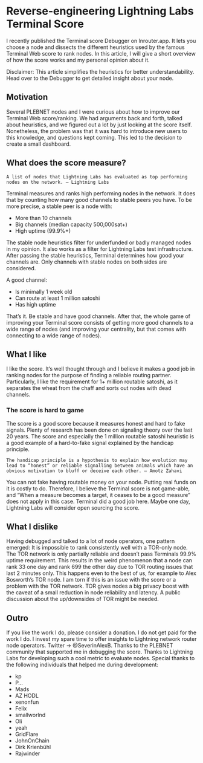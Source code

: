 # Reverse-engineering Lightning Labs Terminal Score

I recently published the Terminal score Debugger on lnrouter.app. It lets you choose a node and dissects the different heuristics used by the famous Terminal Web score to rank nodes.
In this article, I will give a short overview of how the score works and my personal opinion about it.

Disclaimer: This article simplifies the heuristics for better understandability. Head over to the Debugger to get detailed insight about your node.


## Motivation
Several PLEBNET nodes and I were curious about how to improve our Terminal Web score/ranking. We had arguments back and forth, talked about heuristics, and we figured out a lot by just looking at the score itself.
Nonetheless, the problem was that it was hard to introduce new users to this knowledge, and questions kept coming. This led to the decision to create a small dashboard.

## What does the score measure?
```
A list of nodes that Lightning Labs has evaluated as top performing nodes on the network. — Lightning Labs
```

Terminal measures and ranks high performing nodes in the network. It does that by counting how many good channels to stable peers you have.
To be more precise, a stable peer is a node with:
- More than 10 channels
- Big channels (median capacity 500,000sat+)
- High uptime (99.9%+)

The stable node heuristics filter for underfunded or badly managed nodes in my opinion. It also works as a filter for Lightning Labs test infrastructure.
After passing the stable heuristics, Terminal determines how good your channels are. Only channels with stable nodes on both sides are considered.

A good channel:
- Is minimally 1 week old
- Can route at least 1 million satoshi
- Has high uptime

That’s it. Be stable and have good channels. After that, the whole game of improving your Terminal score consists of getting more good channels to a wide range of nodes (and improving your centrality, but that comes with connecting to a wide range of nodes).

## What I like
I like the score. It’s well thought through and I believe it makes a good job in ranking nodes for the purpose of finding a reliable routing partner.
Particularly, I like the requirement for 1+ million routable satoshi, as it separates the wheat from the chaff and sorts out nodes with dead channels.

### The score is hard to game
The score is a good score because it measures honest and hard to fake signals.
Plenty of research has been done on signaling theory over the last 20 years. The score and especially the 1 million routable satoshi heuristic is a good example of a hard-to-fake signal explained by the handicap principle.
```
The handicap principle is a hypothesis to explain how evolution may lead to “honest” or reliable signalling between animals which have an obvious motivation to bluff or deceive each other. — Amotz Zahavi
```

You can not fake having routable money on your node. Putting real funds on it is costly to do. Therefore, I believe the Terminal score is not game-able, and “When a measure becomes a target, it ceases to be a good measure” does not apply in this case. Terminal did a good job here.
Maybe one day, Lightning Labs will consider open sourcing the score.

## What I dislike

Having debugged and talked to a lot of node operators, one pattern emerged:
It is impossible to rank consistently well with a TOR-only node. The TOR network is only partially reliable and doesn’t pass Terminals 99.9% uptime requirement. This results in the weird phenomenon that a node can rank 33 one day and rank 699 the other day due to TOR routing issues that last 2 minutes only.
This happens even to the best of us, for example to Alex Bosworth’s TOR node.
I am torn if this is an issue with the score or a problem with the TOR network. TOR gives nodes a big privacy boost with the caveat of a small reduction in node reliability and latency. A public discussion about the up/downsides of TOR might be needed.

## Outro

If you like the work I do, please consider a donation. I do not get paid for the work I do. I invest my spare time to offer insights to Lightning network router node operators. Twitter -> @SeverinAlexB.
Thanks to the PLEBNET community that supported me in debugging the score. 
Thanks to Lightning Labs for developing such a cool metric to evaluate nodes.
Special thanks to the following individuals that helped me during development:

- kp
- P…
- Mads
- AZ HODL
- xenonfun
- Felix
- smallworlnd
- Oli
- yeah
- GridFlare
- JohnOnChain
- Dirk Krienbühl
- Rajwinder
